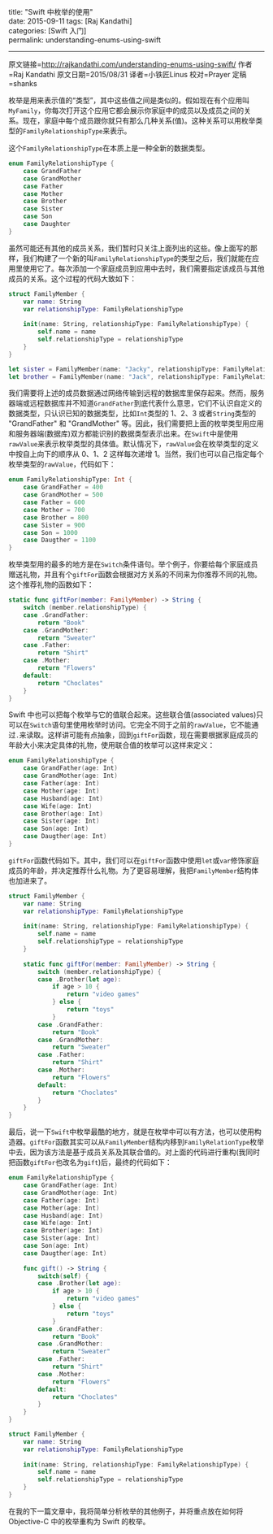title: "Swift 中枚举的使用"  
date: 2015-09-11
tags: [Raj Kandathi]  
categories: [Swift 入门]  
permalink: understanding-enums-using-swift

---
原文链接=http://rajkandathi.com/understanding-enums-using-swift/
作者=Raj Kandathi
原文日期=2015/08/31
译者=小铁匠Linus
校对=Prayer
定稿=shanks


枚举是用来表示值的“类型”，其中这些值之间是类似的。假如现在有个应用叫`MyFamily`，你每次打开这个应用它都会展示你家庭中的成员以及成员之间的关系。现在，家庭中每个成员跟你就只有那么几种关系(值)。这种关系可以用枚举类型的`FamilyRelationshipType`来表示。

这个`FamilyRelationshipType`在本质上是一种全新的数据类型。

<!--more-->

```swift
enum FamilyRelationshipType {
    case GrandFather
    case GrandMother
    case Father
    case Mother
    case Brother
    case Sister
    case Son
    case Daughter
}
```

虽然可能还有其他的成员关系，我们暂时只关注上面列出的这些。像上面写的那样，我们构建了一个新的叫`FamilyRelationshipType`的类型之后，我们就能在应用里使用它了。每次添加一个家庭成员到应用中去时，我们需要指定该成员与其他成员的关系。这个过程的代码大致如下：

```swift
struct FamilyMember {
    var name: String
    var relationshipType: FamilyRelationshipType
   
    init(name: String, relationshipType: FamilyRelationshipType) {
        self.name = name
        self.relationshipType = relationshipType
    }
}

let sister = FamilyMember(name: "Jacky", relationshipType: FamilyRelationshipType.Sister)
let brother = FamilyMember(name: "Jack", relationshipType: FamilyRelationshipType.Brother)
```

我们需要将上述的成员数据通过网络传输到远程的数据库里保存起来。然而，服务器端或远程数据库并不知道`GrandFather`到底代表什么意思，它们不认识自定义的数据类型，只认识已知的数据类型，比如`Int`类型的 1、2、3 或者`String`类型的 "GrandFather" 和 "GrandMother" 等。因此，我们需要把上面的枚举类型用应用和服务器端(数据库)双方都能识别的数据类型表示出来。在`Swift`中是使用`rawValue`来表示枚举类型的具体值。默认情况下，`rawValue`会在枚举类型的定义中按自上向下的顺序从 0、1、2 这样每次递增 1。当然，我们也可以自己指定每个枚举类型的`rawValue`，代码如下：

```swift
enum FamilyRelationshipType: Int {
    case GrandFather = 400
    case GrandMother = 500
    case Father = 600
    case Mother = 700
    case Brother = 800
    case Sister = 900
    case Son = 1000
    case Daugther = 1100
}
```

枚举类型用的最多的地方是在`Switch`条件语句。举个例子，你要给每个家庭成员赠送礼物，并且有个`giftFor`函数会根据对方关系的不同来为你推荐不同的礼物。这个推荐礼物的函数如下：

```swift
static func giftFor(member: FamilyMember) -> String {
    switch (member.relationshipType) {
    case .GrandFather:
        return "Book"
    case .GrandMother:
        return "Sweater"
    case .Father:
        return "Shirt"
    case .Mother:
        return "Flowers"
    default:
        return "Choclates"
    }
}
```

Swift 中也可以把每个枚举与它的值联合起来。这些联合值(associated values)只可以在`Switch`语句里使用枚举时访问。它完全不同于之前的`rawValue`，它不能通过`.`来读取。这样讲可能有点抽象，回到`giftFor`函数，现在需要根据家庭成员的年龄大小来决定具体的礼物，使用联合值的枚举可以这样来定义：

```swift
enum FamilyRelationshipType {
    case GrandFather(age: Int)
    case GrandMother(age: Int)
    case Father(age: Int)
    case Mother(age: Int)
    case Husband(age: Int)
    case Wife(age: Int)
    case Brother(age: Int)
    case Sister(age: Int)
    case Son(age: Int)
    case Daugther(age: Int)
}
```

`giftFor`函数代码如下。其中，我们可以在`giftFor`函数中使用`let`或`var`修饰家庭成员的年龄，并决定推荐什么礼物。为了更容易理解，我把`FamilyMember`结构体也加进来了。

```swift
struct FamilyMember {
    var name: String
    var relationshipType: FamilyRelationshipType
   
    init(name: String, relationshipType: FamilyRelationshipType) {
        self.name = name
        self.relationshipType = relationshipType
    }
   
    static func giftFor(member: FamilyMember) -> String {
        switch (member.relationshipType) {
        case .Brother(let age):
            if age > 10 {
                return "video games"
            } else {
                return "toys"
            }
        case .GrandFather:
            return "Book"
        case .GrandMother:
            return "Sweater"
        case .Father:
            return "Shirt"
        case .Mother:
            return "Flowers"
        default:
            return "Choclates"
        }
    }
}
```

最后，说一下`Swift`中枚举最酷的地方，就是在枚举中可以有方法，也可以使用构造器。`giftFor`函数其实可以从`FamilyMember`结构内移到`FamilyRelationType`枚举中去，因为该方法是基于成员关系及其联合值的。对上面的代码进行重构(我同时把函数`giftFor`也改名为`gift`)后，最终的代码如下：

```swift
enum FamilyRelationshipType {
    case GrandFather(age: Int)
    case GrandMother(age: Int)
    case Father(age: Int)
    case Mother(age: Int)
    case Husband(age: Int)
    case Wife(age: Int)
    case Brother(age: Int)
    case Sister(age: Int)
    case Son(age: Int)
    case Daugther(age: Int)
   
    func gift() -> String {
        switch(self) {
        case .Brother(let age):
            if age > 10 {
                return "video games"
            } else {
                return "toys"
            }
        case .GrandFather:
            return "Book"
        case .GrandMother:
            return "Sweater"
        case .Father:
            return "Shirt"
        case .Mother:
            return "Flowers"
        default:
            return "Choclates"
        }
    }
}

struct FamilyMember {
    var name: String
    var relationshipType: FamilyRelationshipType
   
    init(name: String, relationshipType: FamilyRelationshipType) {
        self.name = name
        self.relationshipType = relationshipType
    }
}
```

在我的下一篇文章中，我将简单分析枚举的其他例子，并将重点放在如何将 Objective-C 中的枚举重构为 Swift 的枚举。
